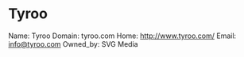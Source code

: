 
# Tyroo

Name: Tyroo
Domain: tyroo.com
Home: http://www.tyroo.com/
Email: info@tyroo.com
Owned_by: SVG Media
